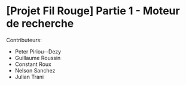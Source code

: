 # [Projet Fil Rouge] Partie 1 - Moteur de recherche

Contributeurs:

- Peter Piriou--Dezy
- Guillaume Roussin
- Constant Roux
- Nelson Sanchez
- Julian Trani
